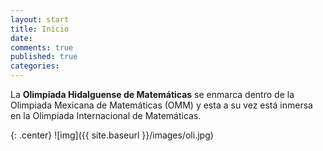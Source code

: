 ```yaml
---
layout: start
title: Inicio
date:  
comments: true
published: true
categories: 
---
```


La **Olimpiada Hidalguense de Matemáticas** se enmarca dentro de la
Olimpiada Mexicana de Matemáticas (OMM) y esta a su vez está inmersa
en la Olimpiada Internacional de Matemáticas.

{: .center}
![img]({{ site.baseurl }}/images/oli.jpg)

<!-- **¡Ya están los [resultados](./resultados.html) de la primera fase!** -->
